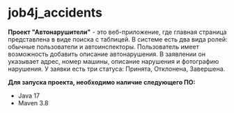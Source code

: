 # job4j_accidents

**Проект "Автонарушители"** - это веб-приложение, где главная страница представлена в виде поиска с таблицей.
В системе есть два вида ролей: обычные пользователи и автоинспекторы.
Пользователь имеет возможность добавить описание автонарушения. В заявлении он указывает адрес, номер машины, описание нарушения и фотографию нарушения.
У заявки есть три статуса: Принята, Отклонена, Завершена.

**Для запуска проекта, необходимо наличие следующего ПО:**
- Java 17
- Maven 3.8